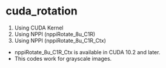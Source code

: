 # cuda_rotation

1. Using CUDA Kernel
2. Using NPPI (nppiRotate_8u_C1R)
3. Using NPPI (nppiRotate_8u_C1R_Ctx)
* nppiRotate_8u_C1R_Ctx is available in CUDA 10.2 and later.
* This codes work for grayscale images.
